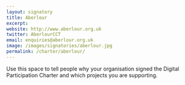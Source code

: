 ```yaml
---
layout: signatory
title: Aberlour
excerpt: 
website: http://www.aberlour.org.uk
twitter: AberlourCCT
email: enquiries@aberlour.org.uk
image: /images/signatories/aberlour.jpg
permalink: /charter/aberlour/
---
```


Use this space to tell people why your organisation signed the Digital Participation Charter and which projects you are supporting.